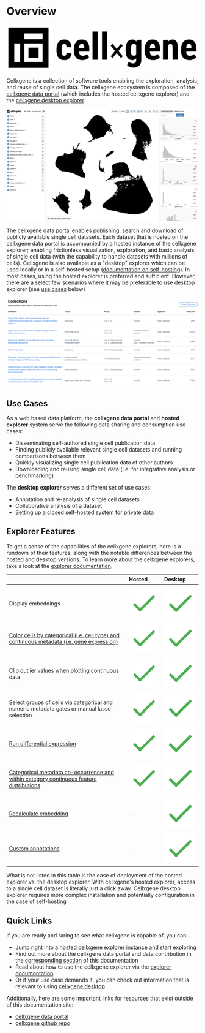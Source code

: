 # Overview

![](.gitbook/assets/cellxgene_logo.svg)

Cellxgene is a collection of software tools enabling the exploration, analysis, and reuse of single cell data. The cellxgene ecosystem is composed of the [cellxgene data portal](https://cellxgene.cziscience.com/) \(which includes the hosted cellxgene explorer\) and the [cellxgene desktop explorer](https://github.com/chanzuckerberg/cellxgene).

![cellxgene explorer](.gitbook/assets/image%20%281%29.png)

The cellxgene data portal enables publishing, search and download of publicly available single cell datasets. Each dataset that is hosted on the cellxgene data portal is accompanied by a hosted instance of the cellxgene explorer; enabling frictionless visualization, exploration, and basic analysis of single cell data \(with the capability to handle datasets with millions of cells\). Cellxgene is also available as a "desktop" explorer which can be used locally or in a self-hosted setup \([documentation on self-hosting](desktop/self-hosting/)\). In most cases, using the hosted explorer is preferred and sufficient. However, there are a select few scenarios where it may be preferable to use desktop explorer \(see [use cases](./#use-cases) below\)

![cellxgene data portal](.gitbook/assets/image%20%288%29.png)

## Use Cases

As a web based data platform, the **cellxgene data portal** and **hosted explorer** system serve the following data sharing and consumption use cases:

* Disseminating self-authored single cell publication data
* Finding publicly available relevant single cell datasets and running comparisons between them
* Quickly visualizing single cell publication data of other authors
* Downloading and reusing single cell data \(i.e. for integrative analysis or benchmarking\)

The **desktop explorer** serves a different set of use cases:

* Annotation and re-analysis of single cell datasets
* Collaborative analysis of a dataset
* Setting up a closed self-hosted system for private data

## **Explorer Features**

To get a sense of the capabilities of the cellxgene explorers, here is a rundown of their features, along with the notable differences between the hosted and desktop versions. To learn more about the cellxgene explorers, take a look at the [explorer documentation](explorer/feature-overview.md). 

|  | Hosted | Desktop |
| :--- | :--- | :--- |
|  |  |  |
| Display embeddings | ![](.gitbook/assets/google_material_design_check.svg.png) | ![](.gitbook/assets/google_material_design_check.svg.png) |
| [Color cells by categorical \(i.e. cell type\) and continuous metadata \(i.e. gene expression\)](explorer/universal-features.md#find-cells-where-a-gene-is-expressed) | ![](.gitbook/assets/google_material_design_check.svg.png) | ![](.gitbook/assets/google_material_design_check.svg.png) |
| Clip outlier values when plotting  continuous data | ![](.gitbook/assets/google_material_design_check.svg.png) | ![](.gitbook/assets/google_material_design_check.svg.png) |
| Select groups of cells via categorical and numeric metadata gates or manual lasso selection | ![](.gitbook/assets/google_material_design_check.svg.png) | ![](.gitbook/assets/google_material_design_check.svg.png) |
| [Run differential expression](explorer/universal-features.md#compare-groups-of-cells-with-differential-expression) | ![](.gitbook/assets/google_material_design_check.svg.png) | ![](.gitbook/assets/google_material_design_check.svg.png) |
| [Categorical metadata co-occurrence and within category continuous feature distributions](explorer/universal-features.md#see-how-metadata-and-gene-expression-break-down-across-different-categories) | ![](.gitbook/assets/google_material_design_check.svg.png) | ![](.gitbook/assets/google_material_design_check.svg.png) |
| [Recalculate embedding](explorer/desktop-features/#recompute-embedding) | - | ![](.gitbook/assets/google_material_design_check.svg.png) |
| [Custom annotations](explorer/desktop-features/annotations.md) | - | ![](.gitbook/assets/google_material_design_check.svg.png) |

What is not listed in this table is the ease of deployment of the hosted explorer vs. the desktop explorer. With cellxgene's hosted explorer, access to a single cell dataset is literally just a click away. Cellxgene desktop explorer requires more complex installation and potentially configuration in the case of self-hosting

## Quick Links

If you are ready and raring to see what cellxgene is capable of, you can:

* Jump right into a [hosted cellxgene explorer instance](https://cellxgene.cziscience.com/e/human_cell_landscape.cxg/) and start exploring
* Find out more about the cellxgene data portal and data contribution in the [corresponding section](portal/hosted-intro.md) of this documentation
* Read about how to use the cellxgene explorer via the [explorer documentation](explorer/feature-overview.md)
* Or if your use case demands it, you can check out information that is relevant to using [cellxgene desktop](desktop/desktop-intro.md)

Additionally, here are some important links for resources that exist outside of this documentation site:

* [cellxgene data portal](https://cellxgene.cziscience.com/)
* [cellxgene github repo](https://github.com/chanzuckerberg/cellxgene)

